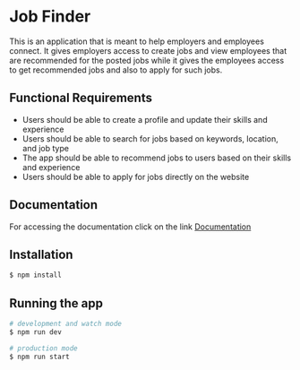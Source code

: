 <p align='center'><h1> Job Finder </h1></p>

<p>This is an application that is meant to help employers and employees connect. It gives employers access to create jobs and view employees that are recommended for the posted jobs while it gives the employees access to get recommended jobs and also to apply for such jobs.</p>

<h2> Functional Requirements </h2>

- Users should be able to create a profile and update their skills and experience
- Users should be able to search for jobs based on keywords, location, and job type
- The app should be able to recommend jobs to users based on their skills and experience
- Users should be able to apply for jobs directly on the website

<h2>Documentation</h2>

For accessing the documentation click on the link [Documentation](https://documenter.getpostman.com/view/22690167/2s8YzUvfmD)

<h2>Installation</h2>

```bash
$ npm install
```

<h2>Running the app</h2>

```bash
# development and watch mode
$ npm run dev

# production mode
$ npm run start
```
